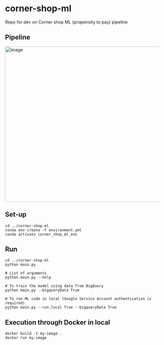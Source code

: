 # corner-shop-ml
Repo for dev on Corner shop ML (propensity to pay) pipeline

## Pipeline
<img width="509" alt="image" src="https://user-images.githubusercontent.com/50050912/204278202-de4331ef-fdb6-44a6-932e-16c7cd98ab12.png">

## Set-up
```
cd ../corner-shop-ml
conda env create -f environment.yml
conda activate corner_shop_ml_env
```

## Run
```
cd ../corner-shop-ml
python main.py

# List of arguments
python main.py --help

# To train the model using data from BigQuery 
python main.py --bigqueryData True

# To run ML code in local (Google Service Account authentication is required)
python main.py --run_local True --bigqueryData True
```

## Execution through Docker in local
```
docker build -t my-image .
docker run my-image
```
